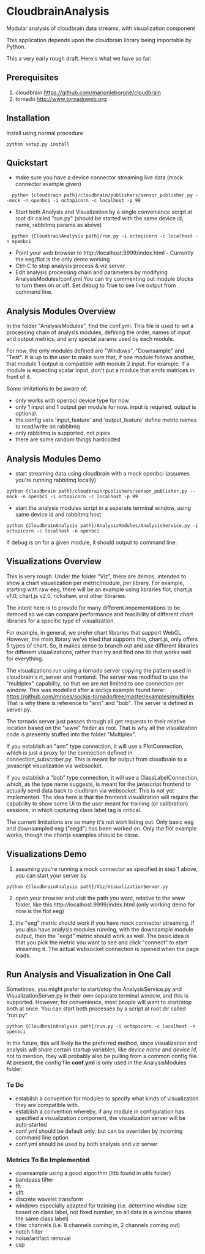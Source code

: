# CloudbrainAnalysis
Modular analysis of cloudbrain data streams, with visualization component

This application depends upon the cloudbrain library being importable by Python.

This a very early rough draft. Here's what we have so far:

## Prerequisites

1. cloudbrain https://github.com/marionleborgne/cloudbrain
2. tornado http://www.tornadoweb.org

## Installation
Install using normal procedure
```
python setup.py install
```

## Quickstart
* make sure you have a device connector streaming live data
(mock connector example given)
```
  python {cloudbrain path}/cloudbrain/publishers/sensor_publisher.py --mock -n openbci -i octopicorn -c localhost -p 99
```
* Start both Analysis and Visualization by a single convenience script at root dir called "run.py" (should be started
with the same device id, name, rabbitmq params as above)
```
  python {CloudbrainAnalysis path}/run.py -i octopicorn -c localhost -n openbci
```
* Point your web browser to http://localhost:9999/index.html - Currently the eeg/flot is the only demo working
* Ctrl-C to stop analysis process & viz server
* Edit analysis processing chain and parameters by modifying AnalysisModules/conf.yml You can try commenting out
module blocks to turn them on or off. Set debug to True to see live output from command line.

## Analysis Modules Overview
In the folder "AnalysisModules", find the conf.yml.  This file is used to set a processing chain of analysis modules,
defining the order, names of input and output metrics, and any special params used by each module.

For now, the only modules defined are "Windows", "Downsample" and "Test".  It is up to the user to make sure that,
if one module follows another, that module 1 output is compatible with module 2 input.  For example, if a module is
expecting scalar input, don't put a module that emits matrices in front of it.

Some limitations to be aware of:
- only works with openbci device type for now
- only 1 input and 1 output per module for now. input is required, output is optional.
- the config vars 'input_feature' and 'output_feature' define metric names to read/write on rabbitmq
- only rabbitmq is supported, not pipes
- there are some random things hardcoded

## Analysis Modules Demo
* start streaming data using cloudbrain with a mock openbci (assumes you're running rabbitmq locally)
```
python {cloudbrain path}/cloudbrain/publishers/sensor_publisher.py --mock -n openbci -i octopicorn -c localhost -p 99
```
* start the analysis modules script in a separate terminal window, using same device id and rabbitmq host
```
python {CloudbrainAnalysis path}/AnalysisModules/AnalysisService.py -i octopicorn -c localhost -n openbci
```
If debug is on for a given module, it should output to command line.


## Visualizations Overview
This is very rough.  Under the folder "Viz", there are demos, intended to show a chart visualization per metric/module, per library.
For example, starting with raw eeg, there will be an example using libraries flot, chart.js v1.0, chart.js v2.0,
rickshaw, and other libraries.

The intent here is to provide for many different impementations to be demoed so we can compare performance and
feasibility of different chart libraries for a specific type of visualization.

For example, in general, we prefer chart libraries that support WebGL.  However, the main library we've tried that
supports this, chart.js, only offers 5 types of chart.  So, it makes sense to branch out and use different libraries for
different visualizations, rather than try and find one lib that works well for everything.

The visualizations run using a tornado server copying the pattern used in cloudbrain's rt_server and frontend.
The server was modified to use the "multiplex" capability, so that we are not limited to one connection per window. This
was modelled after a sockjs example found here:
https://github.com/mrjoes/sockjs-tornado/tree/master/examples/multiplex
That is why there is reference to "ann" and "bob".  The server is defined in server.py.

The tornado server just passes through all get requests to their relative location based on the "www" folder as root.
That is why all the visualization code is presently stuffed into the folder "Multiplex".

If you establish an "ann" type connection, it will use a PlotConnection, which is just a proxy for the connection
defined in connection_subscriber.py. This is meant for output from cloudbrain to a javascript visualization via websocket.

If you establish a "bob" type connection, it will use a ClassLabelConnection, which, as the type name suggests, is
meant for the javascript frontend to actually send data back to cludbrain via websocket.  This is not yet implemented.
The idea here is that the frontend visualization will require the capability to show some UI to the user meant for
training (or calibration) sessions, in which capturing class label tag is critical.

The current limitations are so many it's not wort listing out.  Only basic eeg and downsampled eeg ("eegd") has been
worked on.  Only the flot example works, though the chartjs examples should be close.

## Visualizations Demo
1. assuming you're running a mock connector as specified in step 1 above, you can start your server by
```
python {CloudbrainAnalysis path}/Viz/VisualizationServer.py
```

2. open your browser and visit the path you want, relative to the www folder, like this
http://localhost:9999/index.html
(only working demo for now is the flot eeg)

3. the "eeg" metric should work if you have mock connector streaming.  if you also have analysis modules running, with
the downsample module output, then the "eegd" metric should work as well.  The basic idea is that you pick the metric you
want to see and click "connect" to start streaming it.  The actual websocket connection is opened when the page loads.


## Run Analysis and Visualization in One Call
Sometimes, you might prefer to start/stop the AnalysisService.py and VisualizationServer.py in their own separate 
terminal window, and this is supported.  However, for convenience, most people will want to start/stop both at once.
You can start both processes by a script at root dir called "run.py"
```
python {CloudbrainAnalysis path}/run.py -i octopicorn -c localhost -n openbci
```
In the future, this will likely be the preferred method, since visualization and analysis will share certain startup
variables, like *device name* and *device id*, not to mention, they will probably also be pulling from a common config 
file. At present, the config file **conf.yml** is only used in the AnalysisModules folder.


### To Do
- establish a convention for modules to specify what kinds of visualization they are compatible with.
- establish a convention whereby, if any module in configuration has specified a visualization component, the
visualization server will be auto-started
- conf.yml should be default only, but can be overriden by incoming command line option
- conf.yml should be used by both analysis and viz server

### Metrics To Be Implemented
- downsample using a good algorithm (lttb found in utils folder)
- bandpass filter
- fft
- sfft
- discrete wavelet transform
- windows especially adapted for training (i.e. determine window size based on class label, not fixed number, so all data in a window shares the same class label)
- filter channels (i.e. 8 channels coming in, 2 channels coming out)
- notch filter
- noise/artifact removal
- csp



